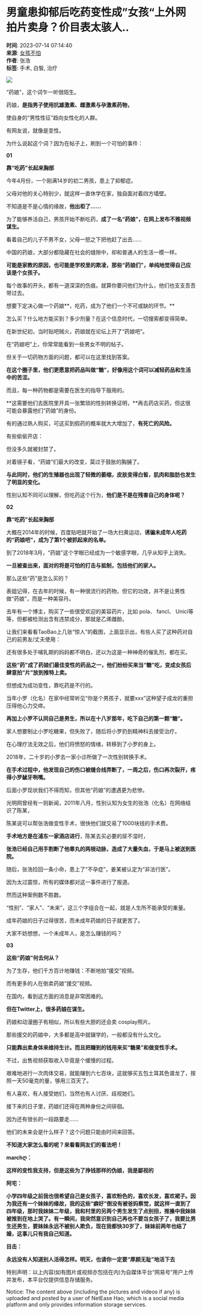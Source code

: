 # 男童患抑郁后吃药变性成”女孩“上外网拍片卖身？价目表太骇人..

**时间**: 2023-07-14 07:14:40  
**来源**: [女孩不怕](https://www.163.com/dy/media/T1632726907141.html)  
**作者**: 张浩  
**标签**: 手术, 白皙, 治疗  

![](https://static.ws.126.net/163/f2e/dy_media/dy_media/static/images/ipLocation.f6d00eb.svg)

“药娘”，这个词乍一听很陌生。

药娘，**是指男子使用抗雄激素、雌激素与孕激素药物，**

使自身的“男性性征”趋向女性化的人群。

有网友说，就像是变性。

为什么说起这个词？因为在帖子上，刷到一个可怕的事件：

**01**

**靠“吃药”长起来胸部**

今年4月份，一个刚满14岁的初二男孩，患上了抑郁症。

父母对他的关心特别少，就这样一直休学在家，独自面对着四方墙壁。

不知道是不是心情的缘故，**他出柜了......**

为了能够养活自己，男孩开始不断吃药，**成了一名“药娘”，在网上发布不雅视频谋生。**

看着自己的儿子不男不女，父母一怒之下把他赶了出去......

中国的药娘，大部分都隐藏在社会的缝隙中，却和普通人的生活一模一样。

**可能是家教的原因，也可能是学校里的欺凌，那些“药娘们”，单纯地觉得自己应该是个女孩子。**

每个故事的开头，都有一道深深的伤痕。就算你要问他们为什么，他们也支支吾吾带过去。

想要下定决心做一个药娘**，吃药，成为了他们一个不可或缺的环节。**

怎么买？什么地方能买到？多少剂量？在这个信息时代，一切搜索都变得简单。

在新世纪初，当时贴吧贼火，药娘就在论坛上开了“药娘吧”。

在“药娘吧”上，你常常能看到一些男女不明的帖子。

但关于一切药物方面的问题，都可以在这里找到答案。

**在这个圈子里，他们更愿意把药品叫做“糖”，好像用这个词可以减轻药品和生活中的苦涩。**

而且，每一种药物都是需要在医生的指导下服用的。

**这需要他们去医院里开具一张繁琐的性别转换证明，**再去药店买药，但这很可能会暴露他们“药娘”的身份。

有的通过熟人购买，可这买到假药的概率就大大增加了，**有死亡的风险。**

有些偷偷开店：

但没多久就被封禁了。

对着镜子看，“药娘”们最大的改变，莫过于鼓胀的胸脯了。

**与此同时，他们的生殖器也出现了轻微的萎缩，皮肤变得白皙，肌肉和脂肪也发生了明显的变化。**

性别认知不同可以理解，但吃药这个行为，**他们是不是在残害自己的身体呢？**

**02**

**靠“吃药”长起来胸部**

大概在2014年的时候，百度贴吧就开始了一场大扫黄运动，**诱骗未成年人吃药的“药娘吧”，成为了第1个被抓起来的名单。**

到了2018年3月，“药娘”这个字眼已经成为一个敏感字眼，几乎从知乎上消失。

**一旦被查出来，面对的将是可怕的打击与抵制，包括他们的家人。**

那么这些“药”是怎么买的？

表姐记得，在去年的时候，有一种很流行的药物，但它的功效，并不是让男性做“药娘”，而是一种美容丹。

去年有一个博主，购买了一些很受欢迎的美容药片，比如 pola、 fancl、 Unici等等，但都被检测出含有违禁成分，那就是乙烯雌酚。

让我们来看看TaoBao上几张“惊人”的截图，上面显示出，有些人买了这种药对自己的前男友/丈夫使用：

还有很多处于哺乳期的妈妈都不明白，还以为这是一种神奇的催乳剂，都在买。

**这些“药”成了药娘们最佳变性的药品之一，他们纷纷买来当“糖”吃，变成女孩后肆意拍“片”放到推特上卖。**

但想成为成功变性，靠吃药是不行的。

当年小罗（化名）在家中经常听见“你是个男孩子，就要xxx”这种望子成龙的重担压得他心力交瘁。

**再加上小罗不认同自己是男生，所以在十八岁那年，吃下自己的第一颗“糖”。**

家人想要制止小罗吃糖果，但失败了，随后将小罗扔到精神科去接受治疗。

在心理疗法无效之后，他们将愤怒的情绪，转移到了小罗的身上。

2018年，二十岁的小罗去一家小诊所做了一次性别转换手术。

**在手术过程中，他发现自己的伤口被缝合线弄断了，一周之后，伤口再次裂开，疼得小罗龇牙咧嘴。**

后面小罗现状我们不得而知，但其他“药娘”的遭遇更为悲惨。

光明网曾经有一则新闻，2011年八月，性别认知为女生的张浩（化名）在网络结识了陈某，

陈某说可以帮张浩做变性手术，很快他们就交易了1000块钱的手术费。

**手术地方是在浦东一家酒店进行**，陈某去买必要的尿不湿时，

**张浩已经自己用手割断了他睾丸的两根动脉，造成了大量失血，于是马上被送到医院。**

随后，张浩捡回一条小命，患上了“不孕症”，姜某被认定为“非法行医”。

因为太过震惊，所有的媒体都对这一事件进行了报道。

然而这种案例数不胜数。

“性别”、“家人”、“未来”，这三个字组合在一起，就是人生所不能承受的重量。

成年药娘的日子过得很苦，而未成年药娘的日子就更苦了。

大家不妨想想，一个未成年人，是怎么赚钱的吗？

**03**

**这些“药娘”何去何从？**

为了生存，他们千方百计地赚钱：不断地拍“援交”视频。

而有更多的人在倒卖药娘“援交”视频。

在国内，看到这方面的消息是非常困难的。

**但在Twitter上，很多药娘在谋生。**

药娘和动漫圈子有相似，所以有些大胆的还会卖 cosplay照片。

那些援交的药娘中，大多都是高中就辍学的，一般都没有什么文化。

**只能靠出卖身体来维持生计。而且把赚到的钱用来买“糖果”和做变性手术。**

不过，出售视频获取收入毕竟是个缓慢的过程。

艰难地进行一次肉体交易，就能赚到六七百块，这就够买五包土耳其色谱龙了，按照一天50毫克的量，够用三百天了。

有人喜欢，有人接受她们，当然也有人讨厌、歧视她们。

接下来的日子里，药娘们还得在两种身份之间徘徊。

因为还有很长的一段路要走......

他们的未来会是什么样子？这个问题只能由时间来回答。

**不知道大家怎么看的呢？来看看网友们的看法吧！**

**marchღ：**

**这样的变性我支持，但是这些为了挣钱那样的伪娘，我是鄙视的**

**阿宅：**

**小学四年级之前我也很希望自己是女孩子，喜欢粉色的，喜欢长发，喜欢裙子。因为我还有一个妹妹的缘故，我的这些“癖好”倒没有被爸妈察觉，就这样一直到了四年级，那时我妹妹二年级，我和村里的另两个男生发生了点别扭，推搡中我妹妹被推到在地上哭了。有一瞬间，我突然意识到自己再也不要当女孩子了，我要比男生还男生，要妹妹永远不被别人欺负，现在我都快30岁了，妹妹前两年也结了婚，这事儿只有我自己知道。**

**目击：**

**永远没有人知道别人活得怎样。明天，也请你一定要“厚颜无耻”地活下去**

特别声明：以上内容(如有图片或视频亦包括在内)为自媒体平台“网易号”用户上传并发布，本平台仅提供信息存储服务。

Notice: The content above (including the pictures and videos if any) is uploaded and posted by a user of NetEase Hao, which is a social media platform and only provides information storage services.